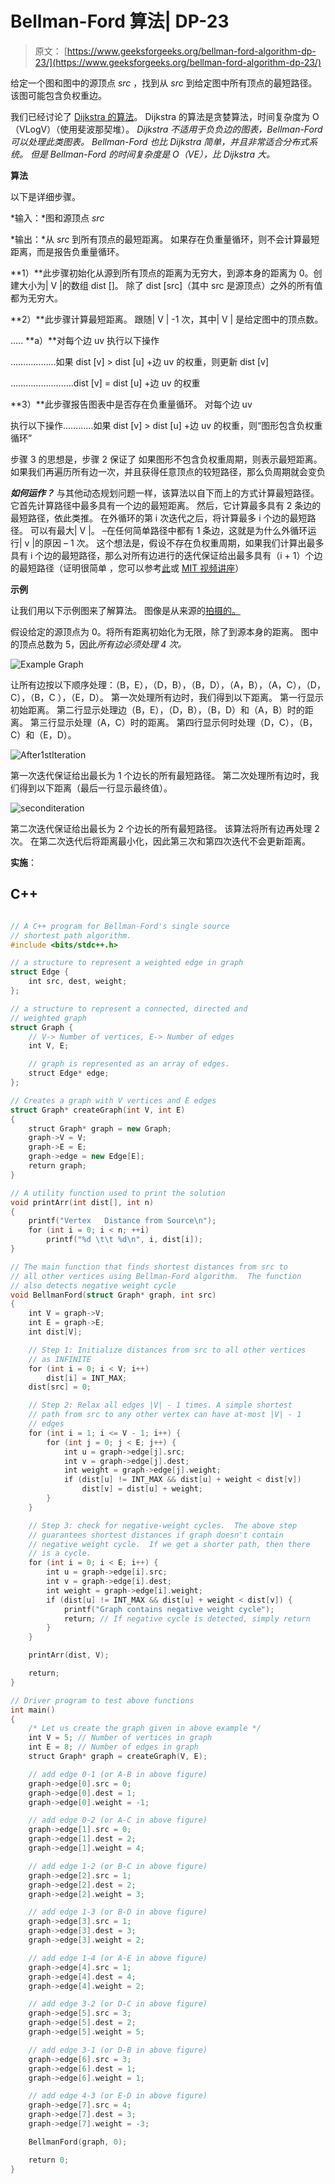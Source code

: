 # Bellman-Ford 算法| DP-23

> 原文： [https://www.geeksforgeeks.org/bellman-ford-algorithm-dp-23/](https://www.geeksforgeeks.org/bellman-ford-algorithm-dp-23/)

给定一个图和图中的源顶点 *src* ，找到从 *src* 到给定图中所有顶点的最短路径。 该图可能包含负权重边。

我们已经讨论了 [Dijkstra 的算法](https://www.geeksforgeeks.org/dijkstras-shortest-path-algorithm-greedy-algo-7/)。 Dijkstra 的算法是贪婪算法，时间复杂度为 O（VLogV）（使用斐波那契堆）。 *Dijkstra 不适用于负负边的图表，Bellman-Ford 可以处理此类图表。 Bellman-Ford 也比 Dijkstra 简单，并且非常适合分布式系统。 但是 Bellman-Ford 的时间复杂度是 O（VE），比 Dijkstra 大。*

**算法**

以下是详细步骤。

*输入：*图和源顶点 *src*

*输出：*从 *src* 到所有顶点的最短距离。 如果存在负重量循环，则不会计算最短距离，而是报告负重量循环。

**1）**此步骤初始化从源到所有顶点的距离为无穷大，到源本身的距离为 0。创建大小为| V |的数组 dist []。 除了 dist [src]（其中 src 是源顶点）之外的所有值都为无穷大。

**2）**此步骤计算最短距离。 跟随| V | -1 次，其中| V | 是给定图中的顶点数。

….. **a）**对每个边 uv 执行以下操作

………………如果 dist [v] > dist [u] +边 uv 的权重，则更新 dist [v]

…………………….dist [v] = dist [u] +边 uv 的权重

**3）**此步骤报告图表中是否存在负重量循环。 对每个边 uv

执行以下操作…………如果 dist [v] > dist [u] +边 uv 的权重，则“图形包含负权重循环”

步骤 3 的思想是，步骤 2 保证了 如果图形不包含负权重周期，则表示最短距离。 如果我们再遍历所有边一次，并且获得任意顶点的较短路径，那么负周期就会变负

***如何运作？*** 与其他动态规划问题一样，该算法以自下而上的方式计算最短路径。 它首先计算路径中最多具有一个边的最短距离。 然后，它计算最多具有 2 条边的最短路径，依此类推。 在外循环的第 i 次迭代之后，将计算最多 i 个边的最短路径。 可以有最大| V |。 –在任何简单路径中都有 1 条边，这就是为什么外循环运行| v |的原因 – 1 次。 这个想法是，假设不存在负权重周期，如果我们计算出最多具有 i 个边的最短路径，那么对所有边进行的迭代保证给出最多具有（i + 1）个边的最短路径（证明很简单 ，您可以参考[此](http://courses.csail.mit.edu/6.006/spring11/lectures/lec15.pdf)或 [MIT 视频讲座](http://www.youtube.com/watch?v=Ttezuzs39nk)）

**示例**

让我们用以下示例图来了解算法。 图像是从来源的[拍摄的。](http://www.cs.arizona.edu/classes/cs445/spring07/ShortestPath2.prn.pdf)

假设给定的源顶点为 0。将所有距离初始化为无限，除了到源本身的距离。 图中的顶点总数为 5，因此*所有边必须处理 4 次。*

![Example Graph](img/566868a605baa6b2dadb4d9184a7c629.png "bellman2")

让所有边按以下顺序处理：（B，E），（D，B），（B，D），（A，B），（A，C），（D，C），（B，C ），（E，D）。 第一次处理所有边时，我们得到以下距离。 第一行显示初始距离。 第二行显示处理边（B，E），（D，B），（B，D）和（A，B）时的距离。 第三行显示处理（A，C）时的距离。 第四行显示何时处理（D，C），（B，C）和（E，D）。

![](img/27e4581ddb941b8bdb551d8ffb84321e.png "After1stIteration")

第一次迭代保证给出最长为 1 个边长的所有最短路径。 第二次处理所有边时，我们得到以下距离（最后一行显示最终值）。

![](img/c5fc23a47dc1ccc7a2de578ec1d30ee5.png "seconditeration")

第二次迭代保证给出最长为 2 个边长的所有最短路径。 该算法将所有边再处理 2 次。 在第二次迭代后将距离最小化，因此第三次和第四次迭代不会更新距离。

**实施**：

## C++

```cpp

// A C++ program for Bellman-Ford's single source 
// shortest path algorithm. 
#include <bits/stdc++.h> 

// a structure to represent a weighted edge in graph 
struct Edge { 
    int src, dest, weight; 
}; 

// a structure to represent a connected, directed and 
// weighted graph 
struct Graph { 
    // V-> Number of vertices, E-> Number of edges 
    int V, E; 

    // graph is represented as an array of edges. 
    struct Edge* edge; 
}; 

// Creates a graph with V vertices and E edges 
struct Graph* createGraph(int V, int E) 
{ 
    struct Graph* graph = new Graph; 
    graph->V = V; 
    graph->E = E; 
    graph->edge = new Edge[E]; 
    return graph; 
} 

// A utility function used to print the solution 
void printArr(int dist[], int n) 
{ 
    printf("Vertex   Distance from Source\n"); 
    for (int i = 0; i < n; ++i) 
        printf("%d \t\t %d\n", i, dist[i]); 
} 

// The main function that finds shortest distances from src to 
// all other vertices using Bellman-Ford algorithm.  The function 
// also detects negative weight cycle 
void BellmanFord(struct Graph* graph, int src) 
{ 
    int V = graph->V; 
    int E = graph->E; 
    int dist[V]; 

    // Step 1: Initialize distances from src to all other vertices 
    // as INFINITE 
    for (int i = 0; i < V; i++) 
        dist[i] = INT_MAX; 
    dist[src] = 0; 

    // Step 2: Relax all edges |V| - 1 times. A simple shortest 
    // path from src to any other vertex can have at-most |V| - 1 
    // edges 
    for (int i = 1; i <= V - 1; i++) { 
        for (int j = 0; j < E; j++) { 
            int u = graph->edge[j].src; 
            int v = graph->edge[j].dest; 
            int weight = graph->edge[j].weight; 
            if (dist[u] != INT_MAX && dist[u] + weight < dist[v]) 
                dist[v] = dist[u] + weight; 
        } 
    } 

    // Step 3: check for negative-weight cycles.  The above step 
    // guarantees shortest distances if graph doesn't contain 
    // negative weight cycle.  If we get a shorter path, then there 
    // is a cycle. 
    for (int i = 0; i < E; i++) { 
        int u = graph->edge[i].src; 
        int v = graph->edge[i].dest; 
        int weight = graph->edge[i].weight; 
        if (dist[u] != INT_MAX && dist[u] + weight < dist[v]) { 
            printf("Graph contains negative weight cycle"); 
            return; // If negative cycle is detected, simply return 
        } 
    } 

    printArr(dist, V); 

    return; 
} 

// Driver program to test above functions 
int main() 
{ 
    /* Let us create the graph given in above example */
    int V = 5; // Number of vertices in graph 
    int E = 8; // Number of edges in graph 
    struct Graph* graph = createGraph(V, E); 

    // add edge 0-1 (or A-B in above figure) 
    graph->edge[0].src = 0; 
    graph->edge[0].dest = 1; 
    graph->edge[0].weight = -1; 

    // add edge 0-2 (or A-C in above figure) 
    graph->edge[1].src = 0; 
    graph->edge[1].dest = 2; 
    graph->edge[1].weight = 4; 

    // add edge 1-2 (or B-C in above figure) 
    graph->edge[2].src = 1; 
    graph->edge[2].dest = 2; 
    graph->edge[2].weight = 3; 

    // add edge 1-3 (or B-D in above figure) 
    graph->edge[3].src = 1; 
    graph->edge[3].dest = 3; 
    graph->edge[3].weight = 2; 

    // add edge 1-4 (or A-E in above figure) 
    graph->edge[4].src = 1; 
    graph->edge[4].dest = 4; 
    graph->edge[4].weight = 2; 

    // add edge 3-2 (or D-C in above figure) 
    graph->edge[5].src = 3; 
    graph->edge[5].dest = 2; 
    graph->edge[5].weight = 5; 

    // add edge 3-1 (or D-B in above figure) 
    graph->edge[6].src = 3; 
    graph->edge[6].dest = 1; 
    graph->edge[6].weight = 1; 

    // add edge 4-3 (or E-D in above figure) 
    graph->edge[7].src = 4; 
    graph->edge[7].dest = 3; 
    graph->edge[7].weight = -3; 

    BellmanFord(graph, 0); 

    return 0; 
} 

```